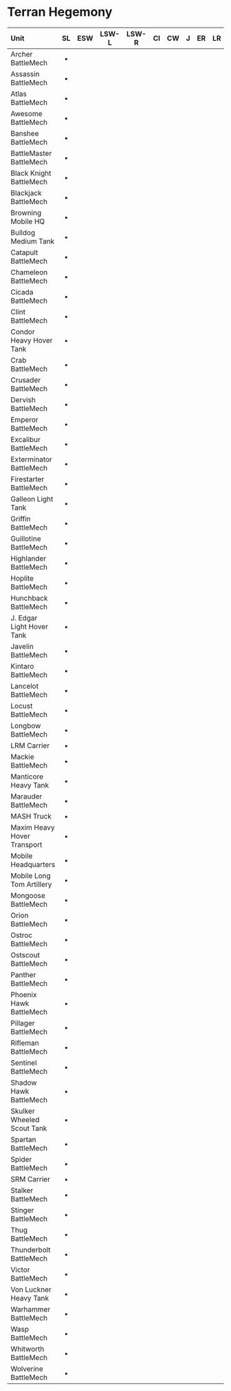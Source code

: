 # Terran Hegemony

| Unit | SL | ESW | LSW-L | LSW-R | CI | CW | J | ER | LR | DA | iC |
| :--- | :---: | :---: | :---: | :---: | :---: | :---: | :---: | :---: | :---: | :---: | :---: |
| Archer BattleMech | • |   |   |   |   |   |   |   |   |   |   |
| Assassin BattleMech | • |   |   |   |   |   |   |   |   |   |   |
| Atlas BattleMech | • |   |   |   |   |   |   |   |   |   |   |
| Awesome BattleMech | • |   |   |   |   |   |   |   |   |   |   |
| Banshee BattleMech | • |   |   |   |   |   |   |   |   |   |   |
| BattleMaster BattleMech | • |   |   |   |   |   |   |   |   |   |   |
| Black Knight BattleMech | • |   |   |   |   |   |   |   |   |   |   |
| Blackjack BattleMech | • |   |   |   |   |   |   |   |   |   |   |
| Browning Mobile HQ | • |   |   |   |   |   |   |   |   |   |   |
| Bulldog Medium Tank | • |   |   |   |   |   |   |   |   |   |   |
| Catapult BattleMech | • |   |   |   |   |   |   |   |   |   |   |
| Chameleon BattleMech | • |   |   |   |   |   |   |   |   |   |   |
| Cicada BattleMech | • |   |   |   |   |   |   |   |   |   |   |
| Clint BattleMech | • |   |   |   |   |   |   |   |   |   |   |
| Condor Heavy Hover Tank | • |   |   |   |   |   |   |   |   |   |   |
| Crab BattleMech | • |   |   |   |   |   |   |   |   |   |   |
| Crusader BattleMech | • |   |   |   |   |   |   |   |   |   |   |
| Dervish BattleMech | • |   |   |   |   |   |   |   |   |   |   |
| Emperor BattleMech | • |   |   |   |   |   |   |   |   |   |   |
| Excalibur BattleMech | • |   |   |   |   |   |   |   |   |   |   |
| Exterminator BattleMech | • |   |   |   |   |   |   |   |   |   |   |
| Firestarter BattleMech | • |   |   |   |   |   |   |   |   |   |   |
| Galleon Light Tank | • |   |   |   |   |   |   |   |   |   |   |
| Griffin BattleMech | • |   |   |   |   |   |   |   |   |   |   |
| Guillotine BattleMech | • |   |   |   |   |   |   |   |   |   |   |
| Highlander BattleMech | • |   |   |   |   |   |   |   |   |   |   |
| Hoplite BattleMech | • |   |   |   |   |   |   |   |   |   |   |
| Hunchback BattleMech | • |   |   |   |   |   |   |   |   |   |   |
| J. Edgar Light Hover Tank | • |   |   |   |   |   |   |   |   |   |   |
| Javelin BattleMech | • |   |   |   |   |   |   |   |   |   |   |
| Kintaro BattleMech | • |   |   |   |   |   |   |   |   |   |   |
| Lancelot BattleMech | • |   |   |   |   |   |   |   |   |   |   |
| Locust BattleMech | • |   |   |   |   |   |   |   |   |   |   |
| Longbow BattleMech | • |   |   |   |   |   |   |   |   |   |   |
| LRM Carrier | • |   |   |   |   |   |   |   |   |   |   |
| Mackie BattleMech | • |   |   |   |   |   |   |   |   |   |   |
| Manticore Heavy Tank | • |   |   |   |   |   |   |   |   |   |   |
| Marauder BattleMech | • |   |   |   |   |   |   |   |   |   |   |
| MASH Truck | • |   |   |   |   |   |   |   |   |   |   |
| Maxim Heavy Hover Transport | • |   |   |   |   |   |   |   |   |   |   |
| Mobile Headquarters | • |   |   |   |   |   |   |   |   |   |   |
| Mobile Long Tom Artillery | • |   |   |   |   |   |   |   |   |   |   |
| Mongoose BattleMech | • |   |   |   |   |   |   |   |   |   |   |
| Orion BattleMech | • |   |   |   |   |   |   |   |   |   |   |
| Ostroc BattleMech | • |   |   |   |   |   |   |   |   |   |   |
| Ostscout BattleMech | • |   |   |   |   |   |   |   |   |   |   |
| Panther BattleMech | • |   |   |   |   |   |   |   |   |   |   |
| Phoenix Hawk BattleMech | • |   |   |   |   |   |   |   |   |   |   |
| Pillager BattleMech | • |   |   |   |   |   |   |   |   |   |   |
| Rifleman BattleMech | • |   |   |   |   |   |   |   |   |   |   |
| Sentinel BattleMech | • |   |   |   |   |   |   |   |   |   |   |
| Shadow Hawk BattleMech | • |   |   |   |   |   |   |   |   |   |   |
| Skulker Wheeled Scout Tank | • |   |   |   |   |   |   |   |   |   |   |
| Spartan BattleMech | • |   |   |   |   |   |   |   |   |   |   |
| Spider BattleMech | • |   |   |   |   |   |   |   |   |   |   |
| SRM Carrier | • |   |   |   |   |   |   |   |   |   |   |
| Stalker BattleMech | • |   |   |   |   |   |   |   |   |   |   |
| Stinger BattleMech | • |   |   |   |   |   |   |   |   |   |   |
| Thug BattleMech | • |   |   |   |   |   |   |   |   |   |   |
| Thunderbolt BattleMech | • |   |   |   |   |   |   |   |   |   |   |
| Victor BattleMech | • |   |   |   |   |   |   |   |   |   |   |
| Von Luckner Heavy Tank | • |   |   |   |   |   |   |   |   |   |   |
| Warhammer BattleMech | • |   |   |   |   |   |   |   |   |   |   |
| Wasp BattleMech | • |   |   |   |   |   |   |   |   |   |   |
| Whitworth BattleMech | • |   |   |   |   |   |   |   |   |   |   |
| Wolverine BattleMech | • |   |   |   |   |   |   |   |   |   |   |

